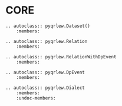 
# CORE

```{eval-rst}
.. autoclass:: pyqrlew.Dataset()
    :members:
```

```{eval-rst}
.. autoclass:: pyqrlew.Relation
    :members:
```

```{eval-rst}
.. autoclass:: pyqrlew.RelationWithDpEvent
    :members:
```

```{eval-rst}
.. autoclass:: pyqrlew.DpEvent
    :members:
```

```{eval-rst}
.. autoclass:: pyqrlew.Dialect
    :members:
    :undoc-members:
```
